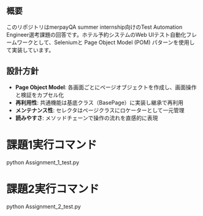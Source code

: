 ## 概要
このリポジトリはmerpayQA summer internship向けのTest Automation Engineer選考課題の回答です。ホテル予約システムのWeb UIテスト自動化フレームワークとして、Seleniumと Page Object Model (POM) パターンを使用して実装しています。

## 設計方針
- **Page Object Model**: 各画面ごとにページオブジェクトを作成し、画面操作と検証をカプセル化
- **再利用性**: 共通機能は基底クラス（BasePage）に実装し継承で再利用
- **メンテナンス性**: セレクタはページクラスにロケーターとして一元管理
- **読みやすさ**: メソッドチェーンで操作の流れを直感的に表現

# 課題1実行コマンド
python Assignment_1_test.py

# 課題2実行コマンド
python Assignment_2_test.py